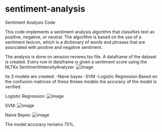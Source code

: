 # sentiment-analysis
Sentiment Analysis Code

This code implements a sentiment analysis algorithm that classifies text as positive, negative, or neutral. 
The algorithm is based on the use of a sentiment lexicon, which is a dictionary of words and phrases that are associated with positive and negative sentiment.

The analysis is done on amazon reviews.tsv file.
A dataframe of the dataset is created.
Every row in dataframe is given a sentiment score using the NLTKs SentimentIntensityAnalyzer.
![image](https://github.com/SubhanshuWalia/sentiment-analysis/assets/150337661/56993546-c452-4e9c-9855-656555b95653)

Its 3 models are created:
-Naive bayes
-SVM
-Logistic Regression
Based on the confusion matrices of these threee models the accuracy of the model is verified.

Logistic Regression:
![image](https://github.com/SubhanshuWalia/sentiment-analysis/assets/150337661/cff0e1c6-1e2d-48bf-b70f-62f29f90e429)

SVM:
![image](https://github.com/SubhanshuWalia/sentiment-analysis/assets/150337661/a03c7bb3-c0b2-4296-8636-b209c10f4840)

Naive Bayes:
![image](https://github.com/SubhanshuWalia/sentiment-analysis/assets/150337661/c241b7d6-21be-4d39-b153-96bc4c60167d)

The model accuracy remains 75%.
